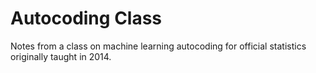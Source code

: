 Autocoding Class
================
Notes from a class on machine learning autocoding for official statistics originally taught in 2014.
